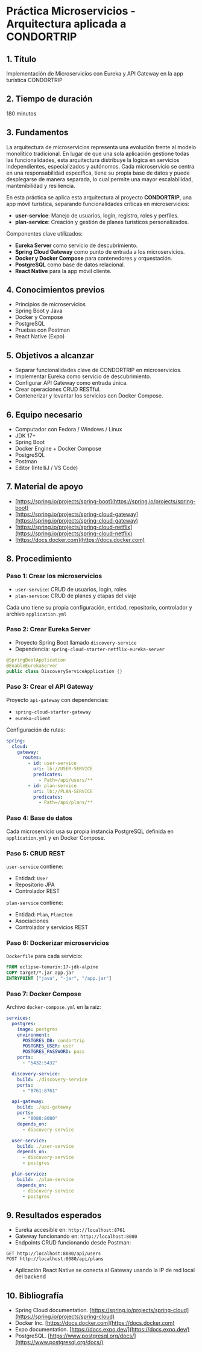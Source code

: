 # Práctica Microservicios - Arquitectura aplicada a CONDORTRIP

## 1. Título

Implementación de Microservicios con Eureka y API Gateway en la app turística CONDORTRIP

## 2. Tiempo de duración

180 minutos

## 3. Fundamentos

La arquitectura de microservicios representa una evolución frente al modelo monolítico tradicional. En lugar de que una sola aplicación gestione todas las funcionalidades, esta arquitectura distribuye la lógica en servicios independientes, especializados y autónomos. Cada microservicio se centra en una responsabilidad específica, tiene su propia base de datos y puede desplegarse de manera separada, lo cual permite una mayor escalabilidad, mantenibilidad y resiliencia.

En esta práctica se aplica esta arquitectura al proyecto **CONDORTRIP**, una app móvil turística, separando funcionalidades críticas en microservicios:

* **user-service**: Manejo de usuarios, login, registro, roles y perfiles.
* **plan-service**: Creación y gestión de planes turísticos personalizados.

Componentes clave utilizados:

* **Eureka Server** como servicio de descubrimiento.
* **Spring Cloud Gateway** como punto de entrada a los microservicios.
* **Docker y Docker Compose** para contenedores y orquestación.
* **PostgreSQL** como base de datos relacional.
* **React Native** para la app móvil cliente.

## 4. Conocimientos previos

* Principios de microservicios
* Spring Boot y Java
* Docker y Compose
* PostgreSQL
* Pruebas con Postman
* React Native (Expo)

## 5. Objetivos a alcanzar

* Separar funcionalidades clave de CONDORTRIP en microservicios.
* Implementar Eureka como servicio de descubrimiento.
* Configurar API Gateway como entrada única.
* Crear operaciones CRUD RESTful.
* Contenerizar y levantar los servicios con Docker Compose.

## 6. Equipo necesario

* Computador con Fedora / Windows / Linux
* JDK 17+
* Spring Boot
* Docker Engine + Docker Compose
* PostgreSQL
* Postman
* Editor (IntelliJ / VS Code)

## 7. Material de apoyo

* [https://spring.io/projects/spring-boot](https://spring.io/projects/spring-boot)
* [https://spring.io/projects/spring-cloud-gateway](https://spring.io/projects/spring-cloud-gateway)
* [https://spring.io/projects/spring-cloud-netflix](https://spring.io/projects/spring-cloud-netflix)
* [https://docs.docker.com](https://docs.docker.com)

## 8. Procedimiento

### Paso 1: Crear los microservicios

* `user-service`: CRUD de usuarios, login, roles
* `plan-service`: CRUD de planes y etapas del viaje

Cada uno tiene su propia configuración, entidad, repositorio, controlador y archivo `application.yml`

### Paso 2: Crear Eureka Server

* Proyecto Spring Boot llamado `discovery-service`
* Dependencia: `spring-cloud-starter-netflix-eureka-server`

```java
@SpringBootApplication
@EnableEurekaServer
public class DiscoveryServiceApplication {}
```

### Paso 3: Crear el API Gateway

Proyecto `api-gateway` con dependencias:

* `spring-cloud-starter-gateway`
* `eureka-client`

Configuración de rutas:

```yaml
spring:
  cloud:
    gateway:
      routes:
        - id: user-service
          uri: lb://USER-SERVICE
          predicates:
            - Path=/api/users/**
        - id: plan-service
          uri: lb://PLAN-SERVICE
          predicates:
            - Path=/api/plans/**
```

### Paso 4: Base de datos

Cada microservicio usa su propia instancia PostgreSQL definida en `application.yml` y en Docker Compose.

### Paso 5: CRUD REST

`user-service` contiene:

* Entidad: `User`
* Repositorio JPA
* Controlador REST

`plan-service` contiene:

* Entidad: `Plan`, `PlanItem`
* Asociaciones
* Controlador y servicios REST

### Paso 6: Dockerizar microservicios

`Dockerfile` para cada servicio:

```dockerfile
FROM eclipse-temurin:17-jdk-alpine
COPY target/*.jar app.jar
ENTRYPOINT ["java", "-jar", "/app.jar"]
```

### Paso 7: Docker Compose

Archivo `docker-compose.yml` en la raíz:

```yaml
services:
  postgres:
    image: postgres
    environment:
      POSTGRES_DB: condortrip
      POSTGRES_USER: user
      POSTGRES_PASSWORD: pass
    ports:
      - "5432:5432"

  discovery-service:
    build: ./discovery-service
    ports:
      - "8761:8761"

  api-gateway:
    build: ./api-gateway
    ports:
      - "8080:8080"
    depends_on:
      - discovery-service

  user-service:
    build: ./user-service
    depends_on:
      - discovery-service
      - postgres

  plan-service:
    build: ./plan-service
    depends_on:
      - discovery-service
      - postgres
```

## 9. Resultados esperados

* Eureka accesible en: `http://localhost:8761`
* Gateway funcionando en: `http://localhost:8080`
* Endpoints CRUD funcionando desde Postman:

```
GET http://localhost:8080/api/users
POST http://localhost:8080/api/plans
```

* Aplicación React Native se conecta al Gateway usando la IP de red local del backend

## 10. Bibliografía

* Spring Cloud documentation. [https://spring.io/projects/spring-cloud](https://spring.io/projects/spring-cloud)
* Docker Inc. [https://docs.docker.com](https://docs.docker.com)
* Expo documentation. [https://docs.expo.dev/](https://docs.expo.dev/)
* PostgreSQL. [https://www.postgresql.org/docs/](https://www.postgresql.org/docs/)
